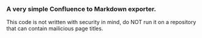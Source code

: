 ### A very simple Confluence to Markdown exporter.

This code is not written with security in mind, do NOT run it on a repository that can contain mailicious
page titles.
